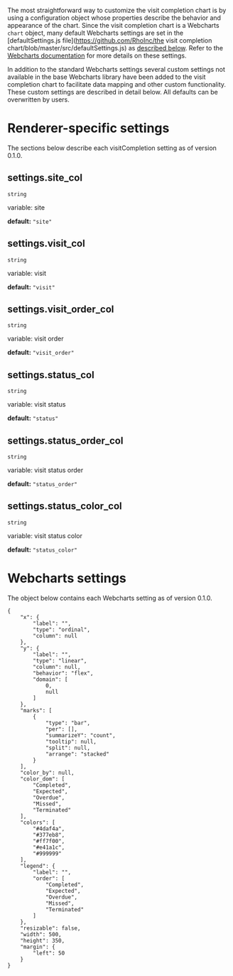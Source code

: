 The most straightforward way to customize the visit completion chart is by using a configuration object whose properties describe the behavior and appearance of the chart. Since the visit completion chart is a Webcharts `chart` object, many default Webcharts settings are set in the [defaultSettings.js file](https://github.com/RhoInc/the visit completion chart/blob/master/src/defaultSettings.js) as [described below](#webcharts-settings). Refer to the [Webcharts documentation](https://github.com/RhoInc/Webcharts/wiki/Chart-Configuration) for more details on these settings.

In addition to the standard Webcharts settings several custom settings not available in the base Webcharts library have been added to the visit completion chart to facilitate data mapping and other custom functionality. These custom settings are described in detail below. All defaults can be overwritten by users.

# Renderer-specific settings
The sections below describe each visitCompletion setting as of version 0.1.0.

## settings.site_col
`string`

variable: site

**default:** `"site"`



## settings.visit_col
`string`

variable: visit

**default:** `"visit"`



## settings.visit_order_col
`string`

variable: visit order

**default:** `"visit_order"`



## settings.status_col
`string`

variable: visit status

**default:** `"status"`



## settings.status_order_col
`string`

variable: visit status order

**default:** `"status_order"`



## settings.status_color_col
`string`

variable: visit status color

**default:** `"status_color"`




# Webcharts settings
The object below contains each Webcharts setting as of version 0.1.0.

```
{
    "x": {
        "label": "",
        "type": "ordinal",
        "column": null
    },
    "y": {
        "label": "",
        "type": "linear",
        "column": null,
        "behavior": "flex",
        "domain": [
            0,
            null
        ]
    },
    "marks": [
        {
            "type": "bar",
            "per": [],
            "summarizeY": "count",
            "tooltip": null,
            "split": null,
            "arrange": "stacked"
        }
    ],
    "color_by": null,
    "color_dom": [
        "Completed",
        "Expected",
        "Overdue",
        "Missed",
        "Terminated"
    ],
    "colors": [
        "#4daf4a",
        "#377eb8",
        "#ff7f00",
        "#e41a1c",
        "#999999"
    ],
    "legend": {
        "label": "",
        "order": [
            "Completed",
            "Expected",
            "Overdue",
            "Missed",
            "Terminated"
        ]
    },
    "resizable": false,
    "width": 500,
    "height": 350,
    "margin": {
        "left": 50
    }
}
```